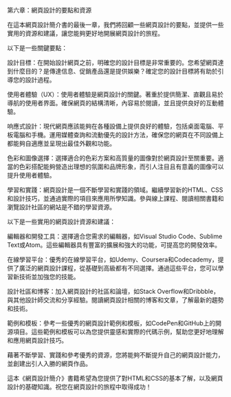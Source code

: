 第六章：網頁設計的要點和資源

在這本網頁設計簡介書的最後一章，我們將回顧一些網頁設計的要點，並提供一些實用的資源和建議，讓您能夠更好地開展網頁設計的旅程。

以下是一些關鍵要點：

設計目標：在開始設計網頁之前，明確您的設計目標是非常重要的。您希望網頁達到什麼目的？是傳達信息、促銷產品還是提供娛樂？確定您的設計目標將有助於引導您的設計過程。

使用者體驗（UX）：使用者體驗是網頁設計的關鍵。著重於提供簡潔、直觀且易於導航的使用者界面。確保網頁的結構清晰，內容易於閱讀，並且提供良好的互動體驗。

响應式設計：現代網頁應該能夠在各種設備上提供良好的體驗，包括桌面電腦、平板電腦和手機。運用媒體查詢和流動優先的設計方法，確保您的網頁在不同設備上都能夠自適應並呈現出最佳外觀和功能。

色彩和圖像選擇：選擇適合的色彩方案和高質量的圖像對於網頁設計至關重要。適當的色彩搭配能夠營造出理想的氛圍和品牌形象，而引人注目且有意義的圖像可以提升使用者體驗。

學習和實踐：網頁設計是一個不斷學習和實踐的領域。繼續學習新的HTML、CSS和設計技巧，並通過實際的項目來應用所學知識。參與線上課程、閱讀相關書籍和瀏覽設計社區的網站是不錯的學習資源。

以下是一些實用的網頁設計資源和建議：

編輯器和開發工具：選擇適合您需求的編輯器，如Visual Studio Code、Sublime Text或Atom。這些編輯器具有豐富的擴展和強大的功能，可提高您的開發效率。

在線學習平台：優秀的在線學習平台，如Udemy、Coursera和Codecademy，提供了廣泛的網頁設計課程，從基礎到高級都有不同選擇。通過這些平台，您可以學習新技術並加強您的技能。

設計社區和博客：加入網頁設計的社區和論壇，如Stack Overflow和Dribbble，與其他設計師交流和分享經驗。閱讀網頁設計相關的博客和文章，了解最新的趨勢和技術。

範例和模板：參考一些優秀的網頁設計範例和模板，如CodePen和GitHub上的開源項目。這些範例和模板可以為您提供靈感和實際的代碼示例，幫助您更好地理解和應用網頁設計技巧。

藉著不斷學習、實踐和參考優秀的資源，您將能夠不斷提升自己的網頁設計能力，並創建出引人入勝的網頁作品。

這本《網頁設計簡介》書籍希望為您提供了對HTML和CSS的基本了解，以及網頁設計的基礎知識。祝您在網頁設計的旅程中取得成功！